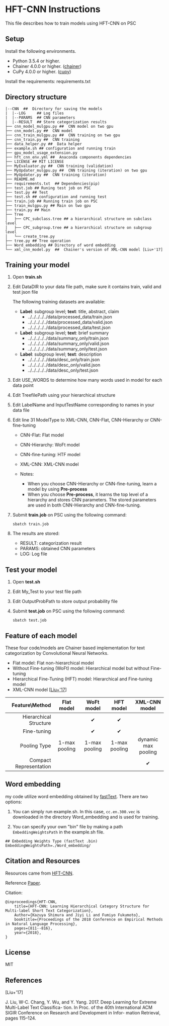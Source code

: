HFT-CNN Instructions
==

This file describes how to train models using HFT-CNN on PSC

## Setup

Install the following environments.

* Python 3.5.4 or higher.
* Chainer 4.0.0 or higher. ([chainer](http://chainer.org/))
* CuPy 4.0.0 or higher.  ([cupy](https://cupy.chainer.org/))

Install the requirements: requirements.txt

## Directory structure

```
|--CNN  ##  Directory for saving the models
|  |--LOG     ## Log files
|  |--PARAMS  ## CNN parameters
|  |--RESULT  ## Store categorization results
├── cnn_model_mulgpu.py ##  CNN model on two gpu
├── cnn_model.py ##  CNN model
├── cnn_train_mulgpu.py ##  CNN training on two gpu
├── cnn_train.py ##  CNN training
├── data_helper.py ##  Data helper
├── example.sh ## configuration and running train
├── gpu_model_usage_extension.py
├── hft_cnn_env.yml ##  Anaconda components dependencies
├── LICENSE ## MIT LICENSE
├── MyEvaluator.py ##  CNN training (validation)
├── MyUpdater_mulgpu.py ##  CNN training (iteration) on two gpu
├── MyUpdater.py ##  CNN training (iteration)
├── README.md
├── requirements.txt  ## Dependencies(pip)
├── test.job ## Runing test job on PSC
├── test.py ## Test
├── test.sh ## configuration and running test
├── train.job ## Running train job on PSC
├── train_mulgpu.py ## Main on two gpu
├── train.py ## Main
├── Tree
│   ├── CPC_subclass.tree ## a hierarchical structure on subclass level
│   ├── CPC_subgroup.tree ## a hierarchical structure on subgroup level
│   └── create_tree.py
├── tree.py ## Tree operation
├── Word_embedding ## Directory of word embedding
└── xml_cnn_model.py  ##  Chainer's version of XML-CNN model [Liu+'17]
```

## Training your model

1. Open **train.sh**

2. Edit DataDIR to your data file path, make sure it contains train, valid and test json file

   The following training datasets are available:

   - **Label**: subgroup level; **text**: title, abstract, claim
     - ../../../../../data/processed_data/train.json
     - ../../../../../data/processed_data/valid.json
     - ../../../../../data/processed_data/test.json
   - **Label**: subgroup level; **text**: brief summary
     - ../../../../../data/summary_only/train.json
     - ../../../../../data/summary_only/valid.json
     - ../../../../../data/summary_only/test.json
   - **Label**: subgroup level; **text**: description
     - ../../../../../data/desc_only/train.json
     - ../../../../../data/desc_only/valid.json
     - ../../../../../data/desc_only/test.json

3. Edit USE_WORDS to determine how many words used in model for each data point

4. Edit TreefilePath using your hierarchical structure

5. Edit LabelName and InputTestName corresponding to names in your data file

6. Edit line 31 ModelType to XML-CNN,  CNN-Flat,  CNN-Hierarchy or CNN-fine-tuning

   - CNN-Flat: Flat model

   - CNN-Hierarchy:  WoFt model

   - CNN-fine-tuning:  HTF model

   - XML-CNN: XML-CNN model
   - Notes:

     * When you choose CNN-Hierarchy or CNN-fine-tuning, learn a model by using **Pre-process**
     * When you choose **Pre-process**, it learns the top level of a hierarchy and stores CNN parameters. The stored parameters are used in both CNN-Hierarchy and CNN-fine-tuning.

6. Submit **train.job** on PSC using the following command:

   ```
   sbatch train.job
   ```

7. The results are stored:
   - RESULT: categorization result
   - PARAMS: obtained CNN parameters
   - LOG: Log file

##  Test your model

1. Open **test.sh**

2. Edit My_Test to your test file path

3. Edit OutputProbPath to store output probability file

4. Submit **test.job** on PSC using the following command:

   ```
   sbatch test.job
   ```

## Feature of each model

These four code/models are Chainer based implementation for text categorization by Convolutional Neural Networks.

* Flat model: Flat non-hierarchical model
* Without Fine-tuning (WoFt) model: Hierarchical model but without Fine-tuning
* Hierarchical Fine-Tuning (HFT) model: Hierarchical and Fine-tuning model
* XML-CNN model [[Liu+'17](http://nyc.lti.cs.cmu.edu/yiming/Publications/jliu-sigir17.pdf)]

|         Feature\Method |  Flat model   |  WoFt model   |   HFT model   |    XML-CNN model    |
| ---------------------: | :-----------: | :-----------: | :-----------: | :-----------------: |
| Hierarchical Structure |               |       ✔       |       ✔       |                     |
|            Fine-tuning |               |       ✔       |       ✔       |                     |
|           Pooling Type | 1-max pooling | 1-max pooling | 1-max pooling | dynamic max pooling |
| Compact Representation |               |               |               |          ✔          |

## Word embedding

my code utilize word embedding obtained by [fastText](https://github.com/facebookresearch/fastText).
There are two options:

1.  You can simply run example.sh. In this case, `cc.en.300.vec` is downloaded in the directory Word_embedding and is used for training.

1.  You can specify your own "bin" file by making a path ```EmbeddingWeightsPath``` in the example.sh file.

```
## Embedding Weights Type (fastText .bin)
EmbeddingWeightsPath=./Word_embedding/
```

## Citation and Resources

Resources came from [HFT-CNN](https://github.com/ShimShim46/HFT-CNN).

Reference [Paper](https://www.aclweb.org/anthology/D18-1093.pdf).

Citation:

```
@inproceedings{HFT-CNN,
    title={HFT-CNN: Learning Hierarchical Category Structure for Multi-label Short Text Categorization},
    Author={Kazuya Shimura and Jiyi Li and Fumiyo Fukumoto},
    booktitle={Proceedings of the 2018 Conference on Empirical Methods in Natural Language Processing},
    pages={811--816},
    year={2018},
}
```
## License
MIT

## References
[Liu+'17]

J. Liu, W-C. Chang, Y. Wu, and Y. Yang. 2017. Deep
Learning for Extreme Multi-Label Text Classifica-
tion. In Proc. of the 40th International ACM SIGIR
Conference on Research and Development in Infor-
mation Retrieval, pages 115–124.